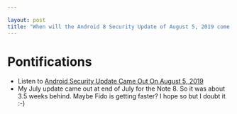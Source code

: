 ```yaml
---

layout: post
title: "When will the Android 8 Security Update of August 5, 2019 come out on Note 8 on Fido in Canada? End of August? September?"
---
```


# Pontifications

* Listen to [Android Security Update Came Out On August 5, 2019](https://roland.micro.blog/2019/08/05/android-security-update.html)
* My July update came out at end of July for the Note 8. So it was about 3.5 weeks behind. Maybe Fido is getting faster? I hope so but I doubt it :-)

